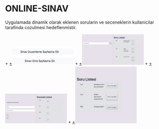 # ONLINE-SINAV
<p>
Uygulamada dinamik olarak eklenen sorularin ve seceneklerin kullanicilar tarafinda cozulmesi hedeflenmistir.
</p>
+		<a href="https://github.com/mbayindirli/Online-Sinav/blob/master/EkranGoruntuleri/1.png">
+<img src="https://github.com/mbayindirli/Online-Sinav/blob/master/EkranGoruntuleri/1.png" width="200" style="max-width:100%;"></a>
+		<a href="https://github.com/mbayindirli/Online-Sinav/blob/master/EkranGoruntuleri/2.png">
+<img src="https://github.com/mbayindirli/Online-Sinav/blob/master/EkranGoruntuleri/2.png" width="200" style="max-width:100%;"></a>
+		<a href="https://github.com/mbayindirli/Online-Sinav/blob/master/EkranGoruntuleri/3.png">
+<img src="https://github.com/mbayindirli/Online-Sinav/blob/master/EkranGoruntuleri/3.png" width="200" style="max-width:100%;"></a>
+		<a href="https://github.com/mbayindirli/Online-Sinav/blob/master/EkranGoruntuleri/4.png">
+<img src="https://github.com/mbayindirli/Online-Sinav/blob/master/EkranGoruntuleri/4.png" width="200" style="max-width:100%;"></a>
